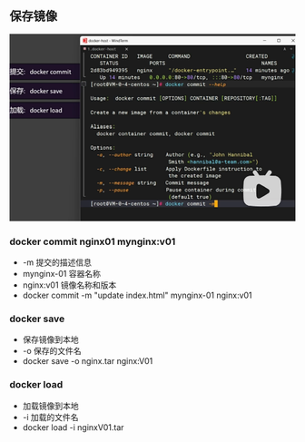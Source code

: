 ## 保存镜像
![](./images/docker-10-01.png)

### docker commit nginx01 mynginx:v01
- -m 提交的描述信息
- mynginx-01 容器名称
- nginx:v01 镜像名称和版本
- docker commit  -m "update index.html" mynginx-01 nginx:v01

### docker save
- 保存镜像到本地
- -o 保存的文件名
- docker save -o nginx.tar nginx:V01

### docker load
- 加载镜像到本地
- -i 加载的文件名
- docker load -i nginxV01.tar

